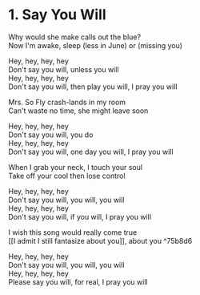 # 1. Say You Will

Why would she make calls out the blue?  
Now I'm awake, sleep (less in June) or (missing you)  

Hey, hey, hey, hey  
Don't say you will, unless you will  
Hey, hey, hey, hey  
Don't say you will, then play you will, I pray you will  

Mrs. So Fly crash-lands in my room  
Can't waste no time, she might leave soon  

Hey, hey, hey, hey  
Don't say you will, you do  
Hey, hey, hey, hey  
Don't say you will, one day you will, I pray you will  

When I grab your neck, I touch your soul  
Take off your cool then lose control  

Hey, hey, hey, hey  
Don't say you will, you will, you will  
Hey, hey, hey, hey  
Don't say you will, if you will, I pray you will  

I wish this song would really come true  
[[I admit I still fantasize about you]], about you   ^75b8d6

Hey, hey, hey, hey  
Don't say you will, you will, you will  
Hey, hey, hey, hey  
Please say you will, for real, I pray you will
